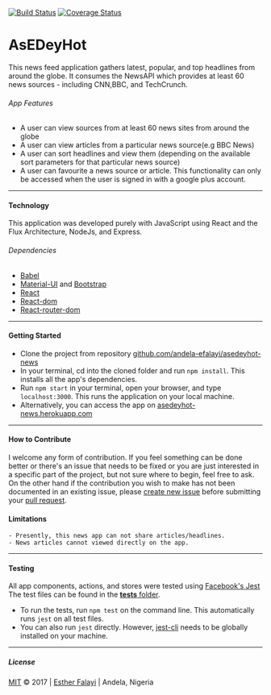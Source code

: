 [![Build Status](https://travis-ci.org/andela-efalayi/asedeyhot-news.svg?branch=updates)](https://travis-ci.org/andela-efalayi/asedeyhot-news) [![Coverage Status](https://coveralls.io/repos/github/andela-efalayi/asedeyhot-news/badge.svg?branch=updates)](https://coveralls.io/github/andela-efalayi/asedeyhot-news?branch=updates)

# AsEDeyHot 
This news feed application gathers latest, popular, and top headlines from around the globe. 
It consumes the NewsAPI which provides at least 60 news sources - including CNN,BBC, and TechCrunch.

###### App Features
- A user can view sources from at least 60 news sites from around the globe
- A user can view articles from a particular news source(e.g BBC News)
- A user can sort headlines and view them (depending on the available sort parameters for that particular news source)
- A user can favourite a news source or article. This functionality can only be accessed when the user is signed in with a google plus account.

***
#### Technology
This application was developed purely with JavaScript using React and the Flux Architecture, NodeJs, and Express.

###### Dependencies
- [Babel](https://babeljs.io/)
- [Material-UI](http://www.material-ui.com/#/) and [Bootstrap](getbootstrap)
- [React](https://facebook.github.io/react/)
- [React-dom](https://www.npmjs.com/package/react-dom)
- [React-router-dom](https://www.npmjs.com/package/react-router-dom)

***
#### Getting Started

- Clone the project from repository [github.com/andela-efalayi/asedeyhot-news](https://github.com/andela-efalayi/asedeyhot-news)
- In your terminal, cd into the cloned folder and run `npm install`. This installs all the app's dependencies.
- Run `npm start` in your terminal, open your browser, and type `localhost:3000`. This runs the application on your local machine.
- Alternatively, you can access the app on [asedeyhot-news.herokuapp.com](https://asedeyhot-news.herokuapp.com)

***
#### How to Contribute
I welcome any form of contribution. If you feel something can be done better or there's an issue that needs to be fixed
or you are just interested in a specific part of the project, but not sure where to begin, feel free to ask.
On the other hand if the contribution you wish to make has not been documented in an existing issue, please [create new issue](https://github.com/andela-efalayi/asedeyhot-news/issues/new) before submitting your [pull request](https://help.github.com/articles/about-pull-requests/).

#### Limitations
```block
- Presently, this news app can not share articles/headlines.
- News articles cannot viewed directly on the app.
```

***
#### Testing
All app components, actions, and stores were tested using [Facebook's Jest](https://facebook.github.io/jest/)
The test files can be found in the [__tests__ folder](src/__tests__).

- To run the tests, run `npm test` on the command line. This automatically runs `jest` on all test files.
- You can also run `jest` directly. However, [jest-cli](https://www.npmjs.com/package/jest-cli) needs to be globally installed on your machine.

***
##### License
[MIT](LICENSE.txt) © 2017 | [Esther Falayi](github.com/andela-efalayi/) | Andela, Nigeria

